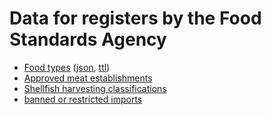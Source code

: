 # Data for registers by the Food Standards Agency

* [Food types](http://data.food.gov.uk/codes/foodtype/_id) ([json](http://data.food.gov.uk/codes/foodtype/id?_format=rdf&_view=with_metadata), [ttl](http://data.food.gov.uk/codes/foodtype/id?_format=ttl&_view=with_metadata))
* [Approved meat establishments](https://www.food.gov.uk/business-industry/meat/audit)
* [Shellfish harvesting classifications](https://www.food.gov.uk/enforcement/monitoring/shellfish/shellharvestareas)
* [banned or restricted imports](https://www.food.gov.uk/business-industry/imports#toc-3)
